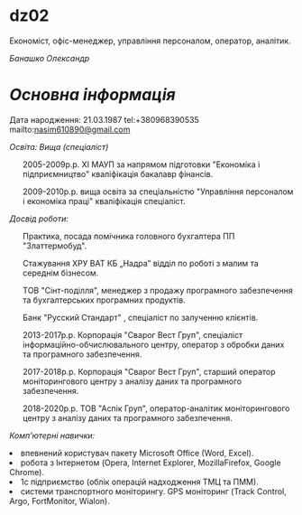 # dz02
Економіст, офіс-менеджер, управління персоналом, оператор, аналітик.

*Банашко Олександр* 

*Основна інформація*
==================
Дата народження: 21.03.1987
tel:+380968390535 
mailto:nasim610890@gmail.com 

*Освіта: Вища (спеціаліст)*
<ul>2005-2009р.р. ХІ МАУП за напрямом підготовки "Економіка і підприємництво" кваліфікація бакалавр фінансів.</ul>
<ul>2009-2010р.р. вища освіта за спеціальністю "Управління персоналом і економіка праці" кваліфікація спеціаліст.</ul>

*Досвід роботи:*
<ul>Практика, посада помічника головного бухгалтера ПП "Златтермобуд".</ul> 
<ul>Стажування ХРУ ВАТ КБ „Надра” відділ по роботі з малим та середнім бізнесом.</ul>
<ul>ТОВ "Сінт-поділля", менеджер з продажу програмного забезпечення та бухгалтерських програмних продуктів.</ul>
<ul>Банк "Русский Стандарт" , спеціаліст по залученню клієнтів.</ul>
<ul>2013-2017р.р. Корпорація "Сварог Вест Груп", спеціаліст інформаційно-обчислювального центру, оператор з обробки даних та програмного забезпечення.</ul>
<ul> 2017-2018р.р. Корпорація "Сварог Вест Груп", старший оператор моніторингового центру з аналізу даних та програмного забезпечення.</ul>
<ul>2018-2020р.р. ТОВ "Аспік Груп", оператор-аналітик моніторингового центру з аналізу даних та програмного забезпечення.</ul>

*Комп’ютерні навички:*
<li>впевнений користувач пакету Microsoft Office (Word, Excel).</li> 
<li>робота з Інтернетом (Opera, Internet Explorer, MozillaFirefox, Google Chrome).</li>
<li>1с підприємство (облік операцій надходження ТМЦ та ПММ).</li>
<li>системи транспортного моніторингу. GPS моніторинг (Track Control, Argo, FortMonitor, Wialon).</li>





